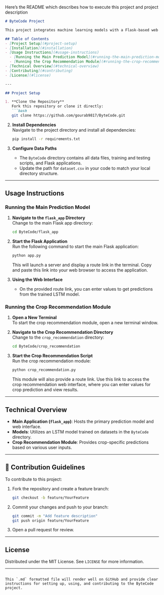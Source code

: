 Here’s the README which describes how to execute this project and project description

```markdown
# ByteCode Project

This project integrates machine learning models with a Flask-based web interface. It includes modules for general predictions using an LSTM model and a crop recommendation system.

## Table of Contents
- [Project Setup](#project-setup)
- [Installation](#installation)
- [Usage Instructions](#usage-instructions)
  - [Running the Main Prediction Model](#running-the-main-prediction-model)
  - [Running the Crop Recommendation Module](#running-the-crop-recommendation-module)
- [Technical Overview](#technical-overview)
- [Contributing](#contributing)
- [License](#license)

---

## Project Setup

1. **Clone the Repository**  
   Fork this repository or clone it directly:
   ```bash
   git clone https://github.com/gourab9817/ByteCode.git
   ```

2. **Install Dependencies**  
   Navigate to the project directory and install all dependencies:
   ```bash
   pip install -r requirements.txt
   ```

3. **Configure Data Paths**  
   - The `ByteCode` directory contains all data files, training and testing scripts, and Flask applications.
   - Update the path for `dataset.csv` in your code to match your local directory structure.

---

## Usage Instructions

### Running the Main Prediction Model

1. **Navigate to the `flask_app` Directory**  
   Change to the main Flask app directory:
   ```bash
   cd ByteCode/flask_app
   ```

2. **Start the Flask Application**  
   Run the following command to start the main Flask application:
   ```bash
   python app.py
   ```
   This will launch a server and display a route link in the terminal. Copy and paste this link into your web browser to access the application.

3. **Using the Web Interface**  
   - On the provided route link, you can enter values to get predictions from the trained LSTM model.

### Running the Crop Recommendation Module

1. **Open a New Terminal**  
   To start the crop recommendation module, open a new terminal window.

2. **Navigate to the Crop Recommendation Directory**  
   Change to the `crop_recommendation` directory:
   ```bash
   cd ByteCode/crop_recommendation
   ```

3. **Start the Crop Recommendation Script**  
   Run the crop recommendation module:
   ```bash
   python crop_recommendation.py
   ```
   This module will also provide a route link. Use this link to access the crop recommendation web interface, where you can enter values for crop prediction and view results.

---

## Technical Overview

- **Main Application (`flask_app`)**: Hosts the primary prediction model and web interface.
- **Models**: Utilizes an LSTM model trained on datasets in the `ByteCode` directory.
- **Crop Recommendation Module**: Provides crop-specific predictions based on various user inputs.

---

## 🤝 Contribution Guidelines

To contribute to this project:

1. Fork the repository and create a feature branch:
   ```bash
   git checkout -b feature/YourFeature
   ```
2. Commit your changes and push to your branch:
   ```bash
   git commit -m "Add feature description"
   git push origin feature/YourFeature
   ```
3. Open a pull request for review.

---

## License

Distributed under the MIT License. See `LICENSE` for more information.

---
```

This `.md` formatted file will render well on GitHub and provide clear instructions for setting up, using, and contributing to the ByteCode project.
